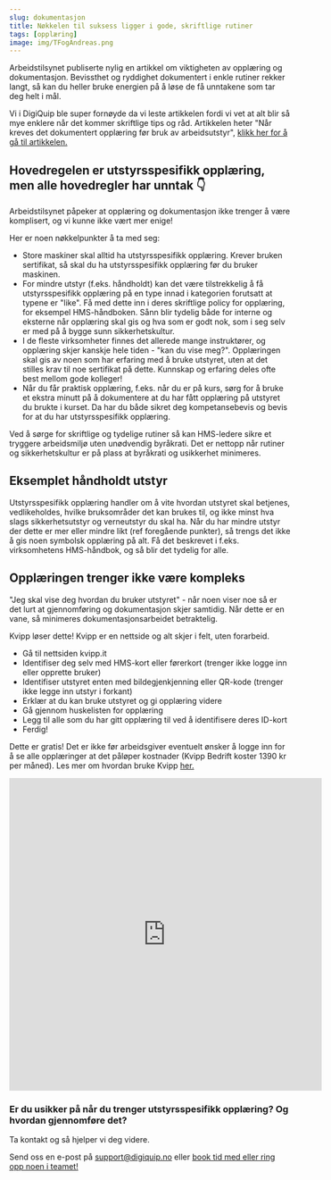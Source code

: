 ```yaml
---
slug: dokumentasjon
title: Nøkkelen til suksess ligger i gode, skriftlige rutiner
tags: [opplæring]
image: img/TFogAndreas.png
---
```

Arbeidstilsynet publiserte nylig en artikkel om viktigheten av opplæring og dokumentasjon. Bevissthet og ryddighet dokumentert i enkle rutiner rekker langt, så kan du heller bruke energien på å løse de få unntakene som tar deg helt i mål.
<!-- truncate -->
Vi i DigiQuip ble super fornøyde da vi leste artikkelen fordi vi vet at alt blir så mye enklere når det kommer skriftlige tips og råd. Artikkelen heter "Når kreves det dokumentert opplæring før bruk av arbeidsutstyr", [klikk her for å gå til artikkelen.](https://www.arbeidstilsynet.no/nyheter/dokumentert-utstyrsspesifikk-opplaring/?utm_campaign=nyhetsbrev_arbeidstilsynet&utm_source=nyhetsbrev&utm_medium=epost&utm_term=2025-03-21&utm_content=Siste+nytt+fra+Arbeidstilsynet+B5Hw58xrQY9qbz_xsWH_aA)

## Hovedregelen er utstyrsspesifikk opplæring, men alle hovedregler har unntak 👇

Arbeidstilsynet påpeker at opplæring og dokumentasjon ikke trenger å være komplisert, og vi kunne ikke vært mer enige!

Her er noen nøkkelpunkter å ta med seg:

- Store maskiner skal alltid ha utstyrsspesifikk opplæring. Krever bruken sertifikat, så skal du ha utstyrsspesifikk opplæring før du bruker maskinen.
- For mindre utstyr (f.eks. håndholdt) kan det være tilstrekkelig å få utstyrsspesifikk opplæring på en type innad i kategorien forutsatt at typene er "like". Få med dette inn i deres skriftlige policy for opplæring, for eksempel HMS-håndboken. Sånn blir tydelig både for interne og eksterne når opplæring skal gis og hva som er godt nok, som i seg selv er med på å bygge sunn sikkerhetskultur.
- I de fleste virksomheter finnes det allerede mange instruktører, og opplæring skjer kanskje hele tiden - "kan du vise meg?". Opplæringen skal gis av noen som har erfaring med å bruke utstyret, uten at det stilles krav til noe sertifikat på dette. Kunnskap og erfaring deles ofte best mellom gode kolleger!
- Når du får praktisk opplæring, f.eks. når du er på kurs, sørg for å bruke et ekstra minutt på å dokumentere at du har fått opplæring på utstyret du brukte i kurset. Da har du både sikret deg kompetansebevis og bevis for at du har utstyrsspesifikk opplæring.

Ved å sørge for skriftlige og tydelige rutiner så kan HMS-ledere sikre et tryggere arbeidsmiljø uten unødvendig byråkrati. Det er nettopp når rutiner og sikkerhetskultur er på plass at byråkrati og usikkerhet minimeres.

## Eksemplet håndholdt utstyr
Utstyrsspesifikk opplæring handler om å vite hvordan utstyret skal betjenes, vedlikeholdes, hvilke bruksområder det kan brukes til, og ikke minst hva slags sikkerhetsutstyr og verneutstyr du skal ha. Når du har mindre utstyr der dette er mer eller mindre likt (ref foregående punkter), så trengs det ikke å gis noen symbolsk opplæring på alt. Få det beskrevet i f.eks. virksomhetens HMS-håndbok, og så blir det tydelig for alle.

## Opplæringen trenger ikke være kompleks
"Jeg skal vise deg hvordan du bruker utstyret" - når noen viser noe så er det lurt at gjennomføring og dokumentasjon skjer samtidig. Når dette er en vane, så minimeres dokumentasjonsarbeidet betraktelig.

Kvipp løser dette! Kvipp er en nettside og alt skjer i felt, uten forarbeid.
- Gå til nettsiden kvipp.it
- Identifiser deg selv med HMS-kort eller førerkort (trenger ikke logge inn eller opprette bruker)
- Identifiser utstyret enten med bildegjenkjenning eller QR-kode (trenger ikke legge inn utstyr i forkant)
- Erklær at du kan bruke utstyret og gi opplæring videre
- Gå gjennom huskelisten for opplæring
- Legg til alle som du har gitt opplæring til ved å identifisere deres ID-kort
- Ferdig!

Dette er gratis! Det er ikke før arbeidsgiver eventuelt ønsker å logge inn for å se alle opplæringer at det påløper kostnader (Kvipp Bedrift koster 1390 kr per måned). Les mer om hvordan bruke Kvipp [her.](https://digiquip.no/docs/kvipp/get_started)

<iframe width="560" height="560" src="https://videos.dyntube.com/iframes/eLqplnYzDEOWb0EkiVfiA" title="Kvipp" frameborder="0" allow="autoplay; fullscreen" allowfullscreen></iframe>
 
### Er du usikker på når du trenger utstyrsspesifikk opplæring? Og hvordan gjennomføre det? 

Ta kontakt og så hjelper vi deg videre.

Send oss en e-post på support@digiquip.no
eller [book tid med eller ring opp noen i teamet!](https://digiquip.no/about)